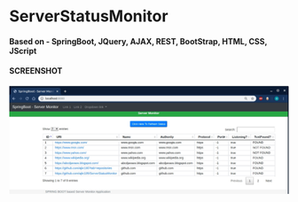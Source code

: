# ServerStatusMonitor

<h4> Based on - SpringBoot, JQuery, AJAX, REST, BootStrap, HTML, CSS, JScript </h4>

<h4> SCREENSHOT </h4>

![ServerStatusMonitor](https://github.com/ajkr195/ServerStatusMonitor/blob/master/ServerMonitorSShot.jpg)
